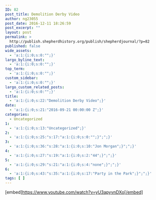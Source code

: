 ```yaml
---
ID: 82
post_title: Demolition Derby Video
author: ng23055
post_date: 2016-12-11 18:26:59
post_excerpt: ""
layout: post
permalink: >
  http://publish.shepherdhistory.org/publish/shepherdjournal/?p=82
published: false
wide_assets:
  - 'a:1:{i:0;s:0:"";}'
largo_byline_text:
  - 'a:1:{i:0;s:0:"";}'
top_term:
  - 'a:1:{i:0;s:0:"";}'
custom_sidebar:
  - 'a:1:{i:0;s:0:"";}'
largo_custom_related_posts:
  - 'a:1:{i:0;s:0:"";}'
title:
  - 'a:1:{i:0;s:22:"Demolition Derby Video";}'
date:
  - 'a:1:{i:0;s:21:"2016-09-21 00:00:00 Z";}'
categories:
  - Uncategorized
1:
  - 'a:1:{i:0;s:13:"Uncategorized";}'
2:
  - 'a:1:{i:0;s:25:"s:17:"a:1:{i:0;s:0:"";}";";}'
3:
  - 'a:1:{i:0;s:36:"s:28:"a:1:{i:0;s:10:"Jon Morgan";}";";}'
4:
  - 'a:1:{i:0;s:27:"s:19:"a:1:{i:0;s:2:"44";}";";}'
5:
  - 'a:1:{i:0;s:29:"s:21:"a:1:{i:0;s:4:"none";}";";}'
6:
  - 'a:1:{i:0;s:43:"s:35:"a:1:{i:0;s:17:"Party in the Park";}";";}'
tags: [ ]
---
```

[embed]https://www.youtube.com/watch?v=yU3apyvnDXo[/embed]